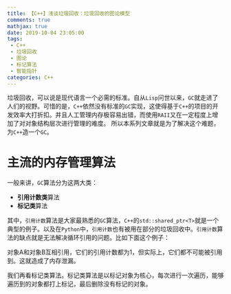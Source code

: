 ```yaml
---
title: 【C++】浅谈垃圾回收：垃圾回收的图论模型
comments: true
mathjax: true
date: 2019-10-04 23:05:00
tags:
 - C++
 - 垃圾回收
 - 图论
 - 标记算法
 - 智能指针
categories: C++
---
```


垃圾回收，可以说是现代语言一个必需的标准。自从`Lisp`问世以来，`GC`就走进了人们的视野。可惜的是，`C++`依然没有标准的`GC`实现，这使得基于`C++`的项目的开发效率大打折扣。并且人工管理内存极容易出错，而使用`RAII`又在一定程度上增加了对对象结构层次进行管理的难度。
所以本系列文章就是为了解决这个难题，为`C++`造一个`GC`。
<!-- more -->
# 主流的内存管理算法

一般来讲，`GC`算法分为这两大类：

- **引用计数类**算法
- **标记类**算法

其中，`引用计数`算法是大家最熟悉的`GC`算法，`C++`的`std::shared_ptr<T>`就是一个典型的例子。以及在`Python`中，`引用计数`也有被用在部分的垃圾回收中。`引用计数`算法的缺点就是无法解决循环引用的问题。比如下面这个例子：



对象A和对象B互相引用，它们的引用计数都为1，但实际上，它们都不可能被引用到。这就造成了内存泄漏。

我们再看标记类算法。标记类算法是以标记对象为核心，每次进行一次遍历，能够遍历到的对象都打上标记，最后删除没有标记的对象。


